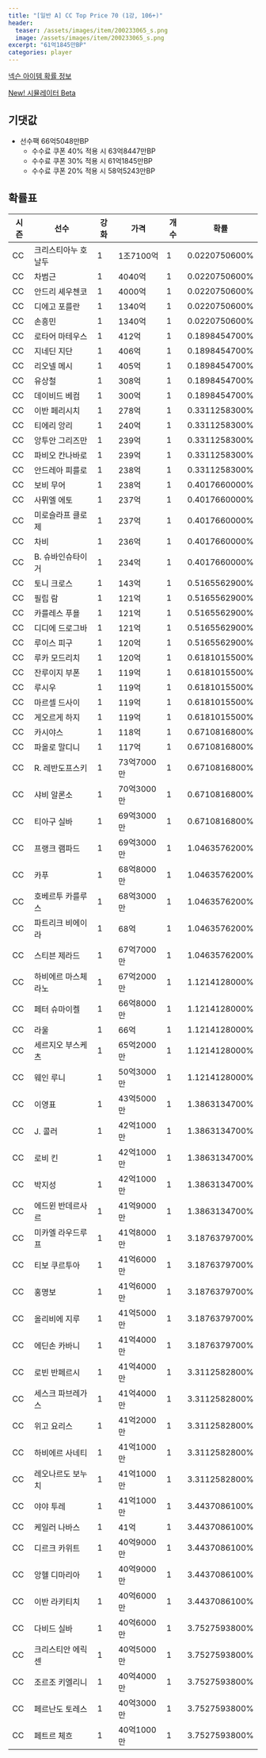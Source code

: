 ```yaml
---
title: "[일반 A] CC Top Price 70 (1강, 106+)"
header:
  teaser: /assets/images/item/200233065_s.png
  image: /assets/images/item/200233065_s.png
excerpt: "61억1845만BP"
categories: player
---
```

[넥슨 아이템 확률 정보](http://iteminfo.nexon.com/probability/fco?sn=7408)

[New! 시뮬레이터 Beta](/simulator/7408)
## 기댓값
- 선수팩 66억5048만BP
  - 수수료 쿠폰 40% 적용 시 63억8447만BP
  - 수수료 쿠폰 30% 적용 시 61억1845만BP
  - 수수료 쿠폰 20% 적용 시 58억5243만BP


## 확률표

|시즌|선수|강화|가격|개수|확률|
|---|---|---|---|---|---|
|CC|크리스티아누 호날두|1|1조7100억|1|0.0220750600%|
|CC|차범근|1|4040억|1|0.0220750600%|
|CC|안드리 셰우첸코|1|4000억|1|0.0220750600%|
|CC|디에고 포를란|1|1340억|1|0.0220750600%|
|CC|손흥민|1|1340억|1|0.0220750600%|
|CC|로타어 마테우스|1|412억|1|0.1898454700%|
|CC|지네딘 지단|1|406억|1|0.1898454700%|
|CC|리오넬 메시|1|405억|1|0.1898454700%|
|CC|유상철|1|308억|1|0.1898454700%|
|CC|데이비드 베컴|1|300억|1|0.1898454700%|
|CC|이반 페리시치|1|278억|1|0.3311258300%|
|CC|티에리 앙리|1|240억|1|0.3311258300%|
|CC|앙투안 그리즈만|1|239억|1|0.3311258300%|
|CC|파비오 칸나바로|1|239억|1|0.3311258300%|
|CC|안드레아 피를로|1|238억|1|0.3311258300%|
|CC|보비 무어|1|238억|1|0.4017660000%|
|CC|사뮈엘 에토|1|237억|1|0.4017660000%|
|CC|미로슬라프 클로제|1|237억|1|0.4017660000%|
|CC|차비|1|236억|1|0.4017660000%|
|CC|B. 슈바인슈타이거|1|234억|1|0.4017660000%|
|CC|토니 크로스|1|143억|1|0.5165562900%|
|CC|필립 람|1|121억|1|0.5165562900%|
|CC|카를레스 푸욜|1|121억|1|0.5165562900%|
|CC|디디에 드로그바|1|121억|1|0.5165562900%|
|CC|루이스 피구|1|120억|1|0.5165562900%|
|CC|루카 모드리치|1|120억|1|0.6181015500%|
|CC|잔루이지 부폰|1|119억|1|0.6181015500%|
|CC|루시우|1|119억|1|0.6181015500%|
|CC|마르셀 드사이|1|119억|1|0.6181015500%|
|CC|게오르게 하지|1|119억|1|0.6181015500%|
|CC|카시야스|1|118억|1|0.6710816800%|
|CC|파올로 말디니|1|117억|1|0.6710816800%|
|CC|R. 레반도프스키|1|73억7000만|1|0.6710816800%|
|CC|샤비 알론소|1|70억3000만|1|0.6710816800%|
|CC|티아구 실바|1|69억3000만|1|0.6710816800%|
|CC|프랭크 램파드|1|69억3000만|1|1.0463576200%|
|CC|카푸|1|68억8000만|1|1.0463576200%|
|CC|호베르투 카를루스|1|68억3000만|1|1.0463576200%|
|CC|파트리크 비에이라|1|68억|1|1.0463576200%|
|CC|스티븐 제라드|1|67억7000만|1|1.0463576200%|
|CC|하비에르 마스체라노|1|67억2000만|1|1.1214128000%|
|CC|페터 슈마이켈|1|66억8000만|1|1.1214128000%|
|CC|라울|1|66억|1|1.1214128000%|
|CC|세르지오 부스케츠|1|65억2000만|1|1.1214128000%|
|CC|웨인 루니|1|50억3000만|1|1.1214128000%|
|CC|이영표|1|43억5000만|1|1.3863134700%|
|CC|J. 콜러|1|42억1000만|1|1.3863134700%|
|CC|로비 킨|1|42억1000만|1|1.3863134700%|
|CC|박지성|1|42억1000만|1|1.3863134700%|
|CC|에드윈 반데르사르|1|41억9000만|1|1.3863134700%|
|CC|미카엘 라우드루프|1|41억8000만|1|3.1876379700%|
|CC|티보 쿠르투아|1|41억6000만|1|3.1876379700%|
|CC|홍명보|1|41억6000만|1|3.1876379700%|
|CC|올리비에 지루|1|41억5000만|1|3.1876379700%|
|CC|에딘손 카바니|1|41억4000만|1|3.1876379700%|
|CC|로빈 반페르시|1|41억4000만|1|3.3112582800%|
|CC|세스크 파브레가스|1|41억4000만|1|3.3112582800%|
|CC|위고 요리스|1|41억2000만|1|3.3112582800%|
|CC|하비에르 사네티|1|41억1000만|1|3.3112582800%|
|CC|레오나르도 보누치|1|41억1000만|1|3.3112582800%|
|CC|야야 투레|1|41억1000만|1|3.4437086100%|
|CC|케일러 나바스|1|41억|1|3.4437086100%|
|CC|디르크 카위트|1|40억9000만|1|3.4437086100%|
|CC|앙헬 디마리아|1|40억9000만|1|3.4437086100%|
|CC|이반 라키티치|1|40억6000만|1|3.4437086100%|
|CC|다비드 실바|1|40억6000만|1|3.7527593800%|
|CC|크리스티안 에릭센|1|40억5000만|1|3.7527593800%|
|CC|조르조 키엘리니|1|40억4000만|1|3.7527593800%|
|CC|페르난도 토레스|1|40억3000만|1|3.7527593800%|
|CC|페트르 체흐|1|40억1000만|1|3.7527593800%|
